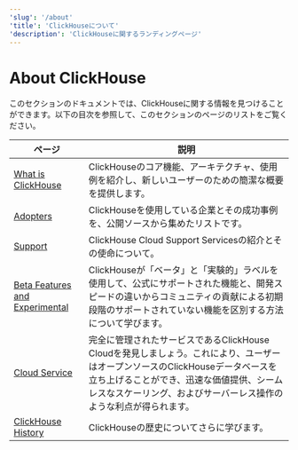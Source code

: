 ```yaml
---
'slug': '/about'
'title': 'ClickHouseについて'
'description': 'ClickHouseに関するランディングページ'
---
```





# About ClickHouse

このセクションのドキュメントでは、ClickHouseに関する情報を見つけることができます。以下の目次を参照して、このセクションのページのリストをご覧ください。

| ページ                                           | 説明                                                                                                                                                                                                       |
|------------------------------------------------|-------------------------------------------------------------------------------------------------------------------------------------------------------------------------------------------------------------------|
| [What is ClickHouse](/about-clickhouse)        | ClickHouseのコア機能、アーキテクチャ、使用例を紹介し、新しいユーザーのための簡潔な概要を提供します。                                                                                                        |
| [Adopters](/about-us/adopters)                          | ClickHouseを使用している企業とその成功事例を、公開ソースから集めたリストです。                                                                                                                     |
| [Support](/about-us/support)                   | ClickHouse Cloud Support Servicesの紹介とその使命について。                                                                                                                                           |
| [Beta Features and Experimental](/beta-and-experimental-features) | ClickHouseが「ベータ」と「実験的」ラベルを使用して、公式にサポートされた機能と、開発スピードの違いからコミュニティの貢献による初期段階のサポートされていない機能を区別する方法について学びます。 |
| [Cloud Service](/about-us/cloud)               | 完全に管理されたサービスであるClickHouse Cloudを発見しましょう。これにより、ユーザーはオープンソースのClickHouseデータベースを立ち上げることができ、迅速な価値提供、シームレスなスケーリング、およびサーバーレス操作のような利点が得られます。       |
| [ClickHouse History](/about-us/history)        | ClickHouseの歴史についてさらに学びます。                                                                                                                                                                       |
